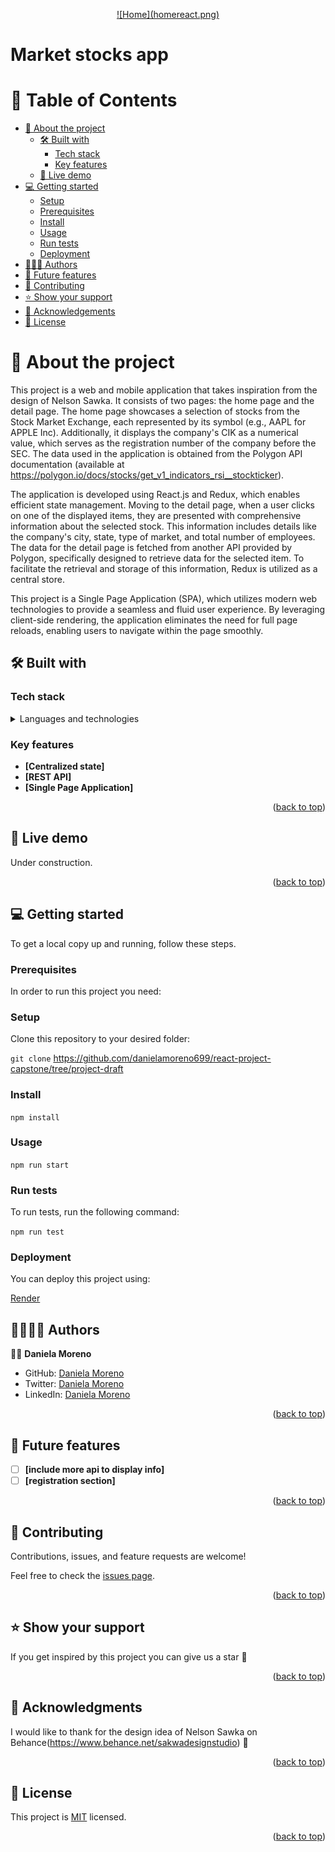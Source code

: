 <a name="readme-top"></a>

<div align="center">
  <a href="https://unsplash.com/photos/04X1Yp9hNH8">
  ![Home](homereact.png)
  </a>
</div>

# Market stocks app

# 📗 Table of Contents

- [📖 About the project](#about-project)
  - [🛠 Built with](#built-with)
    - [Tech stack](#tech-stack)
    - [Key features](#key-features)
  - [🚀 Live demo](#live-demo)
- [💻 Getting started](#getting-started)
  - [Setup](#setup)
  - [Prerequisites](#prerequisites)
  - [Install](#install)
  - [Usage](#usage)
  - [Run tests](#run-tests)
  - [Deployment](#deployment)
- [👷‍👷‍♀️ Authors](#authors)
- [🔭 Future features](#future-features)
- [🤝 Contributing](#contributing)
- [⭐️ Show your support](#support)
- [🙏 Acknowledgements](#acknowledgements)
- [📝 License](#license)

# 📖 About the project <a name="about-project"></a>

This project is a web and mobile application that takes inspiration from the design of Nelson Sawka. It consists of two pages: the home page and the detail page. The home page showcases a selection of stocks from the Stock Market Exchange, each represented by its symbol (e.g., AAPL for APPLE Inc). Additionally, it displays the company's CIK as a numerical value, which serves as the registration number of the company before the SEC. The data used in the application is obtained from the Polygon API documentation (available at https://polygon.io/docs/stocks/get_v1_indicators_rsi__stockticker).

The application is developed using React.js and Redux, which enables efficient state management. Moving to the detail page, when a user clicks on one of the displayed items, they are presented with comprehensive information about the selected stock. This information includes details like the company's city, state, type of market, and total number of employees. The data for the detail page is fetched from another API provided by Polygon, specifically designed to retrieve data for the selected item. To facilitate the retrieval and storage of this information, Redux is utilized as a central store.

This project is a Single Page Application (SPA), which utilizes modern web technologies to provide a seamless and fluid user experience. By leveraging client-side rendering, the application eliminates the need for full page reloads, enabling users to navigate within the page smoothly.

## 🛠 Built with <a name="built-with"></a>

### Tech stack <a name="tech-stack"></a>

<details>
  <summary>Languages and technologies</summary><br>
  <ul>
    <li><a href="#">React.js</a></li>
  </ul>
  <ul>
    <li><a href="#">Redux</a></li>
  </ul>
  <ul>
    <li><a href="#">JavaScript</a></li>
  </ul>
  <ul>
    <li><a href="#">HTML5</a></li>
  </ul>
  <ul>
    <li><a href="#">CSS3</a></li>
  </ul>
  <ul>
    <li><a href="#">Git</a></li>
  </ul>
  <ul>
    <li><a href="#">Jest</a></li>
  </ul>
  <ul>
    <li><a href="#">React-testing-library</a></li>
  </ul>
</details>

### Key features <a name="key-features"></a>

- **[Centralized state]**
- **[REST API]**
- **[Single Page Application]**

<p align="right">(<a href="#readme-top">back to top</a>)</p>

## 🚀 Live demo <a name="live-demo"></a>

Under construction.
<!-- - [Live Demo Link](https://j-c-s-v.github.io/webpack-to-do-list/) -->

<p align="right">(<a href="#readme-top">back to top</a>)</p>

## 💻 Getting started <a name="getting-started"></a>

To get a local copy up and running, follow these steps.

### Prerequisites

In order to run this project you need:

### Setup

Clone this repository to your desired folder:

`git clone` https://github.com/danielamoreno699/react-project-capstone/tree/project-draft

### Install

`npm install`

### Usage

`npm run start`

### Run tests

To run tests, run the following command:

`npm run test`

### Deployment

You can deploy this project using:

[Render](https://render.com/)

## 👷‍♂️👷‍♀️ Authors <a name="authors"></a>


👷‍♀️ **Daniela Moreno**

- GitHub: [Daniela Moreno](https://github.com/danielamoreno699)
- Twitter: [Daniela Moreno](https://twitter.com/Daniela38932450)
- LinkedIn: [Daniela Moreno](https://www.linkedin.com/in/daniela-morenolozano/)

<p align="right">(<a href="#readme-top">back to top</a>)</p>

## 🔭 Future features <a name="future-features"></a>

- [ ] **[include more api to display info]**
- [ ] **[registration section]**

<p align="right">(<a href="#readme-top">back to top</a>)</p>

## 🤝 Contributing <a name="contributing"></a>

Contributions, issues, and feature requests are welcome!

Feel free to check the [issues page](../../issues/).

<p align="right">(<a href="#readme-top">back to top</a>)</p>

## ⭐️ Show your support <a name="support"></a>

If you get inspired by this project you can give us a star 🙌

<p align="right">(<a href="#readme-top">back to top</a>)</p>

## 🙏 Acknowledgments <a name="acknowledgements"></a>

I would like to thank for the design idea of Nelson Sawka on Behance(https://www.behance.net/sakwadesignstudio) 🚀

<p align="right">(<a href="#readme-top">back to top</a>)</p>

## 📝 License <a name="license"></a>

This project is [MIT](https://github.com/J-C-S-V/Portfolio-setup-and-mobile-first/blob/main/license.md) licensed.

<p align="right">(<a href="#readme-top">back to top</a>)</p>
